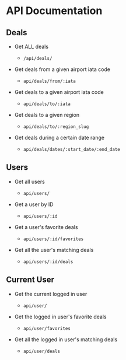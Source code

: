 # API Documentation

## Deals

- Get ALL deals
  + `/api/deals/`

- Get deals from a given airport iata code
  + `api/deals/from/:iata`

- Get deals to a given airport iata code
  + `api/deals/to/:iata`

- Get deals to a given region
  + `api/deals/to/:region_slug`

- Get deals during a certain date range
  + `api/deals/dates/:start_date/:end_date`

## Users

- Get all users
  + `api/users/`

- Get a user by ID
  + `api/users/:id`

- Get a user's favorite deals
  + `api/users/:id/favorites`

- Get all the user's matching deals
  + `api/users/:id/deals`

## Current User

- Get the current logged in user
  + `api/user/`

- Get the logged in user's favorite deals
  + `api/user/favorites`

- Get all the logged in user's matching deals
  + `api/user/deals`